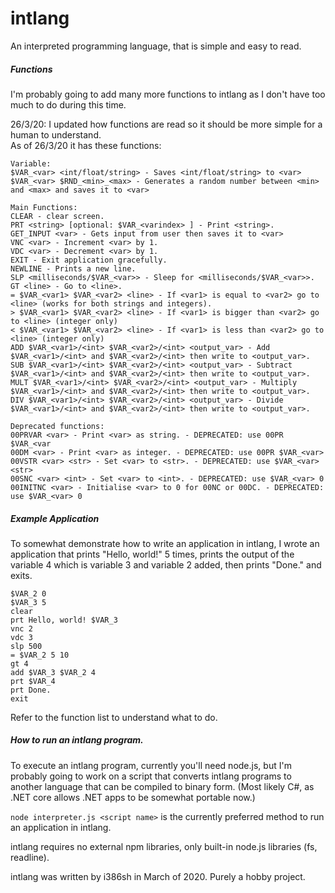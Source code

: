 # intlang
An interpreted programming language, that is simple and easy to read.

##### Functions
I'm probably going to add many more functions to intlang as I don't have too much to do during this time.

26/3/20: I updated how functions are read so it should be more simple for a human to understand.  
As of 26/3/20 it has these functions:
```
Variable:
$VAR_<var> <int/float/string> - Saves <int/float/string> to <var>
$VAR_<var> $RND_<min>_<max> - Generates a random number between <min> and <max> and saves it to <var>

Main Functions:
CLEAR - clear screen.
PRT <string> [optional: $VAR_<varindex> ] - Print <string>.
GET_INPUT <var> - Gets input from user then saves it to <var>
VNC <var> - Increment <var> by 1.
VDC <var> - Decrement <var> by 1.
EXIT - Exit application gracefully.
NEWLINE - Prints a new line.
SLP <milliseconds/$VAR_<var>> - Sleep for <milliseconds/$VAR_<var>>.
GT <line> - Go to <line>.
= $VAR_<var1> $VAR_<var2> <line> - If <var1> is equal to <var2> go to <line> (works for both strings and integers).
> $VAR_<var1> $VAR_<var2> <line> - If <var1> is bigger than <var2> go to <line> (integer only)
< $VAR_<var1> $VAR_<var2> <line> - If <var1> is less than <var2> go to <line> (integer only)
ADD $VAR_<var1>/<int> $VAR_<var2>/<int> <output_var> - Add $VAR_<var1>/<int> and $VAR_<var2>/<int> then write to <output_var>.
SUB $VAR_<var1>/<int> $VAR_<var2>/<int> <output_var> - Subtract $VAR_<var1>/<int> and $VAR_<var2>/<int> then write to <output_var>.
MULT $VAR_<var1>/<int> $VAR_<var2>/<int> <output_var> - Multiply $VAR_<var1>/<int> and $VAR_<var2>/<int> then write to <output_var>.
DIV $VAR_<var1>/<int> $VAR_<var2>/<int> <output_var> - Divide $VAR_<var1>/<int> and $VAR_<var2>/<int> then write to <output_var>.

Deprecated functions:
00PRVAR <var> - Print <var> as string. - DEPRECATED: use 00PR $VAR_<var
00DM <var> - Print <var> as integer. - DEPRECATED: use 00PR $VAR_<var>
00VSTR <var> <str> - Set <var> to <str>. - DEPRECATED: use $VAR_<var> <str>
00SNC <var> <int> - Set <var> to <int>. - DEPRECATED: use $VAR_<var> 0
00INITNC <var> - Initialise <var> to 0 for 00NC or 00DC. - DEPRECATED: use $VAR_<var> 0
```

##### Example Application
To somewhat demonstrate how to write an application in intlang, I wrote an application that prints "Hello, world!" 5 times, prints the output of the variable 4 which is variable 3 and variable 2 added, then prints "Done." and exits.
```
$VAR_2 0
$VAR_3 5
clear
prt Hello, world! $VAR_3
vnc 2
vdc 3
slp 500
= $VAR_2 5 10
gt 4
add $VAR_3 $VAR_2 4
prt $VAR_4
prt Done.
exit
```
Refer to the function list to understand what to do.

##### How to run an intlang program.
To execute an intlang program, currently you'll need node.js, but I'm probably going to work on a script that converts intlang programs to another language that can be compiled to binary form. (Most likely C#, as .NET core allows .NET apps to be somewhat portable now.)

`node interpreter.js <script name>` is the currently preferred method to run an application in intlang.

intlang requires no external npm libraries, only built-in node.js libraries (fs, readline).


intlang was written by i386sh in March of 2020. Purely a hobby project.
